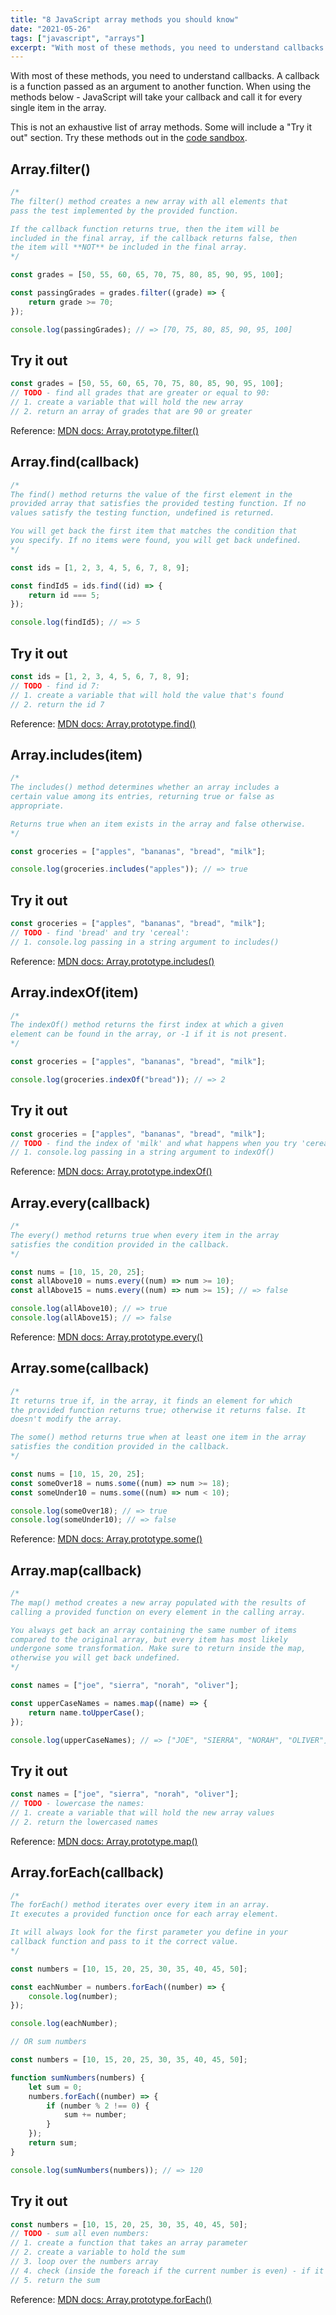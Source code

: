 ```yaml
---
title: "8 JavaScript array methods you should know"
date: "2021-05-26"
tags: ["javascript", "arrays"]
excerpt: "With most of these methods, you need to understand callbacks. A callback is a function passed as an argument to another function. When using the methods below - JavaScript will take your callback and call it for every single item in the array"
---
```


With most of these methods, you need to understand callbacks. A callback is a function passed as an argument to another function. When using the methods below - JavaScript will take your callback and call it for every single item in the array.

This is not an exhaustive list of array methods. Some will include a "Try it out" section. Try these methods out in the [code sandbox](https://codesandbox.io/s/javascript-array-methods-qn1zd).

## Array.filter()

```js
/* 
The filter() method creates a new array with all elements that 
pass the test implemented by the provided function.

If the callback function returns true, then the item will be 
included in the final array, if the callback returns false, then 
the item will **NOT** be included in the final array.
*/

const grades = [50, 55, 60, 65, 70, 75, 80, 85, 90, 95, 100];

const passingGrades = grades.filter((grade) => {
	return grade >= 70;
});

console.log(passingGrades); // => [70, 75, 80, 85, 90, 95, 100]
```

## Try it out

```js
const grades = [50, 55, 60, 65, 70, 75, 80, 85, 90, 95, 100];
// TODO - find all grades that are greater or equal to 90:
// 1. create a variable that will hold the new array
// 2. return an array of grades that are 90 or greater
```

Reference: [MDN docs: Array.prototype.filter()](https://developer.mozilla.org/en-US/docs/Web/JavaScript/Reference/Global_Objects/Array/filter)

## Array.find(callback)

```js
/*
The find() method returns the value of the first element in the 
provided array that satisfies the provided testing function. If no 
values satisfy the testing function, undefined is returned.

You will get back the first item that matches the condition that 
you specify. If no items were found, you will get back undefined.
*/

const ids = [1, 2, 3, 4, 5, 6, 7, 8, 9];

const findId5 = ids.find((id) => {
	return id === 5;
});

console.log(findId5); // => 5
```

## Try it out

```js
const ids = [1, 2, 3, 4, 5, 6, 7, 8, 9];
// TODO - find id 7:
// 1. create a variable that will hold the value that's found
// 2. return the id 7
```

Reference: [MDN docs: Array.prototype.find()](https://developer.mozilla.org/en-US/docs/Web/JavaScript/Reference/Global_Objects/Array/find)

## Array.includes(item)

```js
/*
The includes() method determines whether an array includes a 
certain value among its entries, returning true or false as 
appropriate.

Returns true when an item exists in the array and false otherwise.
*/

const groceries = ["apples", "bananas", "bread", "milk"];

console.log(groceries.includes("apples")); // => true
```

## Try it out

```js
const groceries = ["apples", "bananas", "bread", "milk"];
// TODO - find 'bread' and try 'cereal':
// 1. console.log passing in a string argument to includes()
```

Reference: [MDN docs: Array.prototype.includes()](https://developer.mozilla.org/en-US/docs/Web/JavaScript/Reference/Global_Objects/Array/includes)

## Array.indexOf(item)

```js
/*
The indexOf() method returns the first index at which a given 
element can be found in the array, or -1 if it is not present.
*/

const groceries = ["apples", "bananas", "bread", "milk"];

console.log(groceries.indexOf("bread")); // => 2
```

## Try it out

```js
const groceries = ["apples", "bananas", "bread", "milk"];
// TODO - find the index of 'milk' and what happens when you try 'cereal':
// 1. console.log passing in a string argument to indexOf()
```

Reference: [MDN docs: Array.prototype.indexOf()](https://developer.mozilla.org/en-US/docs/Web/JavaScript/Reference/Global_Objects/Array/indexOf)

## Array.every(callback)

```js
/*
The every() method returns true when every item in the array 
satisfies the condition provided in the callback.
*/

const nums = [10, 15, 20, 25];
const allAbove10 = nums.every((num) => num >= 10);
const allAbove15 = nums.every((num) => num >= 15); // => false

console.log(allAbove10); // => true
console.log(allAbove15); // => false
```

Reference: [MDN docs: Array.prototype.every()](https://developer.mozilla.org/en-US/docs/Web/JavaScript/Reference/Global_Objects/Array/every)

## Array.some(callback)

```js
/*
It returns true if, in the array, it finds an element for which 
the provided function returns true; otherwise it returns false. It 
doesn't modify the array. 

The some() method returns true when at least one item in the array 
satisfies the condition provided in the callback.
*/

const nums = [10, 15, 20, 25];
const someOver18 = nums.some((num) => num >= 18);
const someUnder10 = nums.some((num) => num < 10);

console.log(someOver18); // => true
console.log(someUnder10); // => false
```

Reference: [MDN docs: Array.prototype.some()](https://developer.mozilla.org/en-US/docs/Web/JavaScript/Reference/Global_Objects/Array/some)

## Array.map(callback)

```js
/*
The map() method creates a new array populated with the results of 
calling a provided function on every element in the calling array.

You always get back an array containing the same number of items 
compared to the original array, but every item has most likely 
undergone some transformation. Make sure to return inside the map, 
otherwise you will get back undefined.  
*/

const names = ["joe", "sierra", "norah", "oliver"];

const upperCaseNames = names.map((name) => {
	return name.toUpperCase();
});

console.log(upperCaseNames); // => ["JOE", "SIERRA", "NORAH", "OLIVER"]
```

## Try it out

```js
const names = ["joe", "sierra", "norah", "oliver"];
// TODO - lowercase the names:
// 1. create a variable that will hold the new array values
// 2. return the lowercased names
```

Reference: [MDN docs: Array.prototype.map()](https://developer.mozilla.org/en-US/docs/Web/JavaScript/Reference/Global_Objects/Array/map)

## Array.forEach(callback)

```js
/*
The forEach() method iterates over every item in an array. 
It executes a provided function once for each array element.

It will always look for the first parameter you define in your 
callback function and pass to it the correct value.
*/

const numbers = [10, 15, 20, 25, 30, 35, 40, 45, 50];

const eachNumber = numbers.forEach((number) => {
	console.log(number);
});

console.log(eachNumber);

// OR sum numbers

const numbers = [10, 15, 20, 25, 30, 35, 40, 45, 50];

function sumNumbers(numbers) {
	let sum = 0;
	numbers.forEach((number) => {
		if (number % 2 !== 0) {
			sum += number;
		}
	});
	return sum;
}

console.log(sumNumbers(numbers)); // => 120
```

## Try it out

```js
const numbers = [10, 15, 20, 25, 30, 35, 40, 45, 50];
// TODO - sum all even numbers:
// 1. create a function that takes an array parameter
// 2. create a variable to hold the sum
// 3. loop over the numbers array
// 4. check (inside the foreach if the current number is even) - if it is even, add the number to the sum
// 5. return the sum
```

Reference: [MDN docs: Array.prototype.forEach()](https://developer.mozilla.org/en-US/docs/Web/JavaScript/Reference/Global_Objects/Array/forEach)
